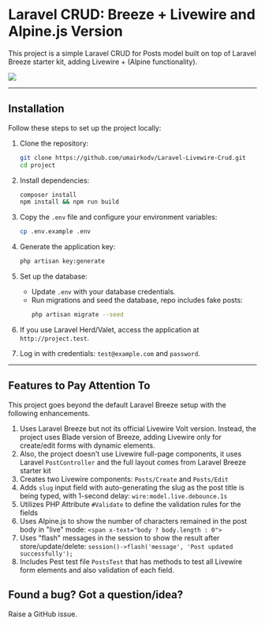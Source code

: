 # Laravel CRUD: Breeze + Livewire and Alpine.js Version

This project is a simple Laravel CRUD for Posts model built on top of Laravel Breeze starter kit, adding Livewire + (Alpine functionality).

![](https://laraveldaily.com/uploads/2024/12/crud-livewire-post-form.png)

---

## Installation

Follow these steps to set up the project locally:

1. Clone the repository:
   ```bash
   git clone https://github.com/umairkodv/Laravel-Livewire-Crud.git
   cd project
   ```

2. Install dependencies:
   ```bash
   composer install
   npm install && npm run build
   ```

3. Copy the `.env` file and configure your environment variables:
   ```bash
   cp .env.example .env
   ```

4. Generate the application key:
   ```bash
   php artisan key:generate
   ```

5. Set up the database:
    - Update `.env` with your database credentials.
    - Run migrations and seed the database, repo includes fake posts:
      ```bash
      php artisan migrate --seed
      ```

6. If you use Laravel Herd/Valet, access the application at `http://project.test`.

7. Log in with credentials: `test@example.com` and `password`.

---

## Features to Pay Attention To

This project goes beyond the default Laravel Breeze setup with the following enhancements.

1. Uses Laravel Breeze but not its official Livewire Volt version. Instead, the project uses Blade version of Breeze, adding Livewire only for create/edit forms with dynamic elements.
2. Also, the project doesn't use Livewire full-page components, it uses Laravel `PostController` and the full layout comes from Laravel Breeze starter kit
3. Creates two Livewire components: `Posts/Create` and `Posts/Edit`
4. Adds `slug` input field with auto-generating the slug as the post title is being typed, with 1-second delay: `wire:model.live.debounce.1s`
5. Utilizes PHP Attribute `#Validate` to define the validation rules for the fields
6. Uses Alpine.js to show the number of characters remained in the post body in "live" mode: `<span x-text="body ? body.length : 0">`
7. Uses "flash" messages in the session to show the result after store/update/delete: `session()->flash('message', 'Post updated successfully');`
8. Includes Pest test file `PostsTest` that has methods to test all Livewire form elements and also validation of each field.

## Found a bug? Got a question/idea?

Raise a GitHub issue. 
